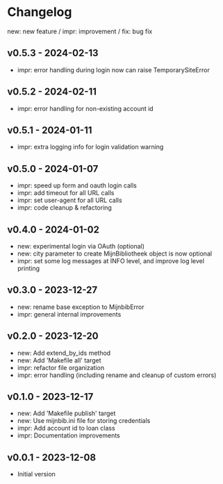 # Changelog

new: new feature /  impr: improvement /  fix: bug fix

## v0.5.3 - 2024-02-13

- impr: error handling during login now can raise TemporarySiteError

## v0.5.2 - 2024-02-11

- impr: error handling for non-existing account id

## v0.5.1 - 2024-01-11

- impr: extra logging info for login validation warning

## v0.5.0 - 2024-01-07

- impr: speed up form and oauth login calls
- impr: add timeout for all URL calls
- impr: set user-agent for all URL calls
- impr: code cleanup & refactoring

## v0.4.0 - 2024-01-02

- new: experimental login via OAuth (optional)
- new: city parameter to create MijnBibliotheek object is now optional
- impr: set some log messages at INFO level, and improve log level printing

## v0.3.0 - 2023-12-27

- new: rename base exception to MijnbibError
- impr: general internal improvements

## v0.2.0 - 2023-12-20

- new: Add extend_by_ids method
- new: Add 'Makefile all' target
- impr: refactor file organization
- impr: error handling (including rename and cleanup of custom errors)

## v0.1.0 - 2023-12-17

- new: Add 'Makefile publish' target
- new: Use mijnbib.ini file for storing credentials
- impr: Add account id to loan class
- impr: Documentation improvements

## v0.0.1 - 2023-12-08

- Initial version
